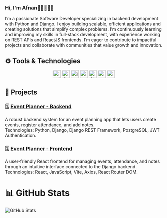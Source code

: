 ### Hi, I'm Afnan👋🏼👩🏻‍💻

I’m a passionate Software Developer specializing in backend development with Python and Django. I enjoy building scalable, efficient applications and creating solutions that simplify complex problems. I’m continuously learning and improving my skills in full-stack development, with experience working on REST APIs and ReactJS frontends. I’m eager to contribute to impactful projects and collaborate with communities that value growth and innovation.

## ⚙️ Tools & Technologies

<p align="center">
  <img src="https://cdn.jsdelivr.net/gh/devicons/devicon/icons/python/python-original.svg" height="25" alt="python" />
  <img src="https://cdn.jsdelivr.net/gh/devicons/devicon/icons/django/django-plain.svg" height="25" alt="django" />
  <img src="https://cdn.jsdelivr.net/gh/devicons/devicon/icons/javascript/javascript-original.svg" height="25" alt="javascript" />
  <img src="https://cdn.jsdelivr.net/gh/devicons/devicon/icons/react/react-original.svg" height="25" alt="react" />
  <img src="https://cdn.jsdelivr.net/gh/devicons/devicon/icons/html5/html5-original.svg" height="25" alt="html5" />
  <img src="https://cdn.jsdelivr.net/gh/devicons/devicon/icons/css3/css3-original.svg" height="25" alt="css3" />
  <img src="https://cdn.jsdelivr.net/gh/devicons/devicon/icons/postgresql/postgresql-original.svg" height="25" alt="postgresql" />
<!--   <img src="https://cdn.jsdelivr.net/gh/devicons/devicon/icons/git/git-original.svg" height="25" alt="git" /> -->
</p>

## 🚀 Projects

### 🗓️ [Event Planner - Backend](https://github.com/Afnan112/django-event-planner-backend)
A robust backend system for an event planning app that lets users create events, register attendance, and add notes.  
Technologies: Python, Django, Django REST Framework, PostgreSQL, JWT Authentication.

### 🗓️ [Event Planner - Frontend](https://github.com/Afnan112/react-event-planner-frontend.git)
A user-friendly React frontend for managing events, attendance, and notes through an intuitive interface connected to the Django backend.
Technologies: React, JavaScript, Vite, Axios, React Router DOM.

# 📊 GitHub Stats
![GitHub Stats](https://github-readme-stats.vercel.app/api?username=Afnan112&theme=radical&hide_border=false&include_all_commits=false&count_private=false)


